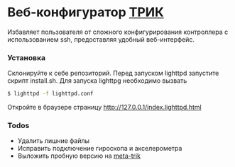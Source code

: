 # Веб-конфигуратор [ТРИК](https://github.com/trikset)

Избавляет пользователя от сложного конфигурирования контроллера с использованием ssh, предоставляя удобный веб-интерфейс.

### Установка

Склонируйте к себе репозиторий.
Перед запуском lighttpd запустите скрипт install.sh.
Для запуска lighttpg необходимо вызвать 
```sh
$ lighttpd -f lighttpd.conf
```
Откройте в браузере страницу  http://127.0.0.1/index.lighttpd.html

### Todos
- Удалить лишние файлы
- Исправить подключение гироскопа и акселерометра
- Выложить пробную версию на [meta-trik](https://github.com/trikset/meta-trik)

